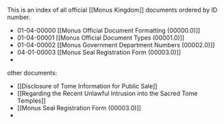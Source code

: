 This is an index of all official [[Monus Kingdom]] documents ordered by ID number.

- 01-04-00000 [[Monus Official Document Formatting (00000.0)]]
- 01-04-00001 [[Monus Official Document Types (00001.0)]]
- 01-04-00002 [[Monus Government Department Numbers (00002.0)]]
- 04-01-00003 [[Monus Seal Registration Form (00003.0)]]
- 

other documents:
- [[Disclosure of Tome Information for Public Sale]]
- [[Regarding the Recent Unlawful Intrusion into the Sacred Tome Temples]]
- [[Monus Seal Registration Form (00003.0)]]
- 
